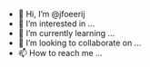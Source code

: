 - 👋 Hi, I’m @jfoeerij
- 👀 I’m interested in ...
- 🌱 I’m currently learning ...
- 💞️ I’m looking to collaborate on ...
- 📫 How to reach me ...

<!---
jfoeerij/jfoeerij is a ✨ special ✨ repository because its `README.md` (this file) appears on your GitHub profile.
You can click the Preview link to take a look at your changes.
--->
